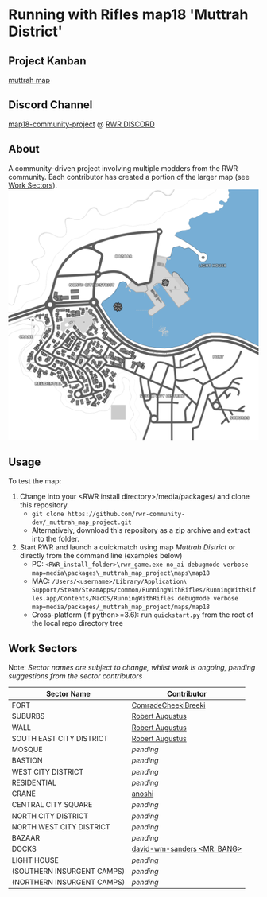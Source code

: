# Running with Rifles map18 'Muttrah District'

## Project Kanban

[muttrah map](https://github.com/orgs/rwr-community-dev/projects/2)

## Discord Channel

[map18-community-project](https://discordapp.com/channels/181119538664964097/727420877141966899/) @ [RWR DISCORD](https://discord.gg/runningwithrifles)

## About

A community-driven project involving multiple modders from the RWR community. Each contributor has created a portion of the larger map (see [Work Sectors](#work-sectors)).
![map.png](maps/map18/map.png)

## Usage

To test the map:

1. Change into your \<RWR install directory\>/media/packages/ and clone this repository.
    * ```git clone https://github.com/rwr-community-dev/_muttrah_map_project.git```
    * Alternatively, download this repository as a zip archive and extract into the folder.
1. Start RWR and launch a quickmatch using map *Muttrah District* or directly from the command line (examples below)
    * PC: ```<RWR_install_folder>\rwr_game.exe no_ai debugmode verbose map=media\packages\_muttrah_map_project\maps\map18```
    * MAC: ```/Users/<username>/Library/Application\ Support/Steam/SteamApps/common/RunningWithRifles/RunningWithRifles.app/Contents/MacOS/RunningWithRifles debugmode verbose map=media/packages/_muttrah_map_project/maps/map18```
    * Cross-platform (if python>=3.6): run `quickstart.py` from the root of the local repo directory tree

## Work Sectors

Note: *Sector names are subject to change, whilst work is ongoing, pending suggestions from the sector contributors*

| Sector Name | Contributor |
| ----------- | ----------- |
| FORT | [ComradeCheekiBreeki](https://github.com/ComradeCheekiBreeki) |
| SUBURBS | [Robert Augustus](https://github.com/RobertAugustus) |
| WALL | [Robert Augustus](https://github.com/RobertAugustus) |
| SOUTH EAST CITY DISTRICT | [Robert Augustus](https://github.com/RobertAugustus) |
| MOSQUE | *pending* |
| BASTION | *pending* |
| WEST CITY DISTRICT | *pending* |
| RESIDENTIAL | *pending* |
| CRANE | [anoshi](https://github.com/anoshi) |
| CENTRAL CITY SQUARE | *pending* |
| NORTH CITY DISTRICT | *pending* |
| NORTH WEST CITY DISTRICT | *pending* |
| BAZAAR | *pending* |
| DOCKS | [david-wm-sanders <MR. BANG>](https://github.com/david-wm-sanders) |
| LIGHT HOUSE | *pending* |
| (SOUTHERN INSURGENT CAMPS) | *pending* |
| (NORTHERN INSURGENT CAMPS) | *pending* |
